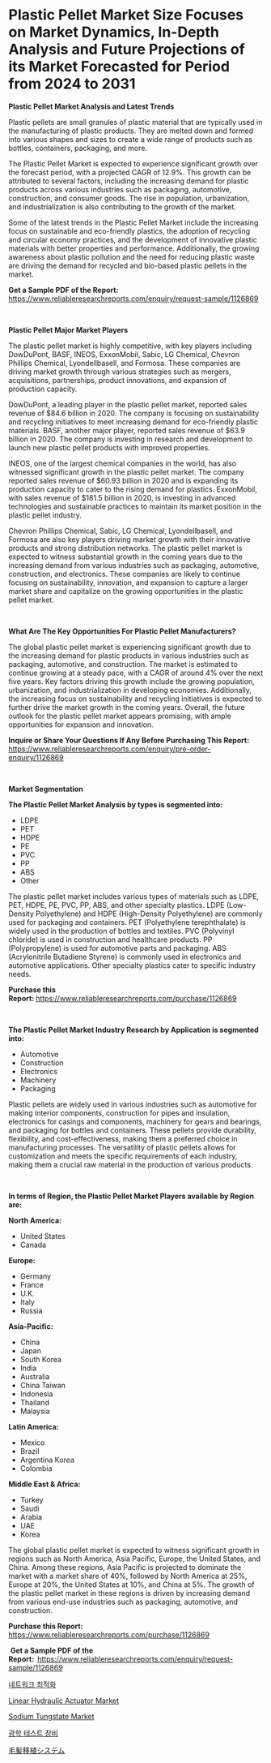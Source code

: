 <p><h1>Plastic Pellet Market Size Focuses on Market Dynamics, In-Depth Analysis and Future Projections of its Market Forecasted for Period from 2024 to 2031</h1></p><p><strong>Plastic Pellet Market Analysis and Latest Trends</strong></p>
<p><p>Plastic pellets are small granules of plastic material that are typically used in the manufacturing of plastic products. They are melted down and formed into various shapes and sizes to create a wide range of products such as bottles, containers, packaging, and more.</p><p>The Plastic Pellet Market is expected to experience significant growth over the forecast period, with a projected CAGR of 12.9%. This growth can be attributed to several factors, including the increasing demand for plastic products across various industries such as packaging, automotive, construction, and consumer goods. The rise in population, urbanization, and industrialization is also contributing to the growth of the market.</p><p>Some of the latest trends in the Plastic Pellet Market include the increasing focus on sustainable and eco-friendly plastics, the adoption of recycling and circular economy practices, and the development of innovative plastic materials with better properties and performance. Additionally, the growing awareness about plastic pollution and the need for reducing plastic waste are driving the demand for recycled and bio-based plastic pellets in the market.</p></p>
<p><strong>Get a Sample PDF of the Report:&nbsp;</strong> <a href="https://www.reliableresearchreports.com/enquiry/request-sample/1126869">https://www.reliableresearchreports.com/enquiry/request-sample/1126869</a></p>
<p>&nbsp;</p>
<p><strong>Plastic Pellet Major Market Players</strong></p>
<p><p>The plastic pellet market is highly competitive, with key players including DowDuPont, BASF, INEOS, ExxonMobil, Sabic, LG Chemical, Chevron Phillips Chemical, Lyondellbasell, and Formosa. These companies are driving market growth through various strategies such as mergers, acquisitions, partnerships, product innovations, and expansion of production capacity.</p><p>DowDuPont, a leading player in the plastic pellet market, reported sales revenue of $84.6 billion in 2020. The company is focusing on sustainability and recycling initiatives to meet increasing demand for eco-friendly plastic materials. BASF, another major player, reported sales revenue of $63.9 billion in 2020. The company is investing in research and development to launch new plastic pellet products with improved properties.</p><p>INEOS, one of the largest chemical companies in the world, has also witnessed significant growth in the plastic pellet market. The company reported sales revenue of $60.93 billion in 2020 and is expanding its production capacity to cater to the rising demand for plastics. ExxonMobil, with sales revenue of $181.5 billion in 2020, is investing in advanced technologies and sustainable practices to maintain its market position in the plastic pellet industry.</p><p>Chevron Phillips Chemical, Sabic, LG Chemical, Lyondellbasell, and Formosa are also key players driving market growth with their innovative products and strong distribution networks. The plastic pellet market is expected to witness substantial growth in the coming years due to the increasing demand from various industries such as packaging, automotive, construction, and electronics. These companies are likely to continue focusing on sustainability, innovation, and expansion to capture a larger market share and capitalize on the growing opportunities in the plastic pellet market.</p></p>
<p>&nbsp;</p>
<p><strong>What Are The Key Opportunities For Plastic Pellet Manufacturers?</strong></p>
<p><p>The global plastic pellet market is experiencing significant growth due to the increasing demand for plastic products in various industries such as packaging, automotive, and construction. The market is estimated to continue growing at a steady pace, with a CAGR of around 4% over the next five years. Key factors driving this growth include the growing population, urbanization, and industrialization in developing economies. Additionally, the increasing focus on sustainability and recycling initiatives is expected to further drive the market growth in the coming years. Overall, the future outlook for the plastic pellet market appears promising, with ample opportunities for expansion and innovation.</p></p>
<p><strong>Inquire or Share Your Questions If Any Before Purchasing This Report:</strong> <a href="https://www.reliableresearchreports.com/enquiry/pre-order-enquiry/1126869">https://www.reliableresearchreports.com/enquiry/pre-order-enquiry/1126869</a></p>
<p>&nbsp;</p>
<p><strong>Market Segmentation</strong></p>
<p><strong>The Plastic Pellet Market Analysis by types is segmented into:</strong></p>
<p><ul><li>LDPE</li><li>PET</li><li>HDPE</li><li>PE</li><li>PVC</li><li>PP</li><li>ABS</li><li>Other</li></ul></p>
<p><p>The plastic pellet market includes various types of materials such as LDPE, PET, HDPE, PE, PVC, PP, ABS, and other specialty plastics. LDPE (Low-Density Polyethylene) and HDPE (High-Density Polyethylene) are commonly used for packaging and containers. PET (Polyethylene terephthalate) is widely used in the production of bottles and textiles. PVC (Polyvinyl chloride) is used in construction and healthcare products. PP (Polypropylene) is used for automotive parts and packaging. ABS (Acrylonitrile Butadiene Styrene) is commonly used in electronics and automotive applications. Other specialty plastics cater to specific industry needs.</p></p>
<p><strong>Purchase this Report:&nbsp;</strong><a href="https://www.reliableresearchreports.com/purchase/1126869">https://www.reliableresearchreports.com/purchase/1126869</a></p>
<p>&nbsp;</p>
<p><strong>The Plastic Pellet Market Industry Research by Application is segmented into:</strong></p>
<p><ul><li>Automotive</li><li>Construction</li><li>Electronics</li><li>Machinery</li><li>Packaging</li></ul></p>
<p><p>Plastic pellets are widely used in various industries such as automotive for making interior components, construction for pipes and insulation, electronics for casings and components, machinery for gears and bearings, and packaging for bottles and containers. These pellets provide durability, flexibility, and cost-effectiveness, making them a preferred choice in manufacturing processes. The versatility of plastic pellets allows for customization and meets the specific requirements of each industry, making them a crucial raw material in the production of various products.</p></p>
<p>&nbsp;</p>
<p><strong>In terms of Region, the Plastic Pellet Market Players available by Region are:</strong></p>
<p>
    <p> <strong> North America: </strong>
        <ul>
            <li>United States</li>
            <li>Canada</li>
        </ul>
        </p> 
    <p> <strong> Europe: </strong>
        <ul>
            <li>Germany</li>
            <li>France</li>
            <li>U.K.</li>
            <li>Italy</li>
            <li>Russia</li>
        </ul>
        </p> 
    <p> <strong> Asia-Pacific: </strong>
        <ul>
            <li>China</li>
            <li>Japan</li>
            <li>South Korea</li>
            <li>India</li>
            <li>Australia</li>
            <li>China Taiwan</li>
            <li>Indonesia</li>
            <li>Thailand</li>
            <li>Malaysia</li>
        </ul>
        </p> 
    <p> <strong> Latin America: </strong>
        <ul>
            <li>Mexico</li>
            <li>Brazil</li>
            <li>Argentina Korea</li>
            <li>Colombia</li>
        </ul>
        </p> 
    <p> <strong> Middle East & Africa: </strong>
        <ul>
            <li>Turkey</li>
            <li>Saudi</li>
            <li>Arabia</li>
            <li>UAE</li>
            <li>Korea</li>
        </ul>
    </p>
    </p>
<p><p>The global plastic pellet market is expected to witness significant growth in regions such as North America, Asia Pacific, Europe, the United States, and China. Among these regions, Asia Pacific is projected to dominate the market with a market share of 40%, followed by North America at 25%, Europe at 20%, the United States at 10%, and China at 5%. The growth of the plastic pellet market in these regions is driven by increasing demand from various end-use industries such as packaging, automotive, and construction.</p></p>
<p><strong>Purchase this Report: </strong><a href="https://www.reliableresearchreports.com/purchase/1126869">https://www.reliableresearchreports.com/purchase/1126869</a></p>
<p>&nbsp;<strong>Get a Sample PDF of the Report:&nbsp;&nbsp;</strong><a href="https://www.reliableresearchreports.com/enquiry/request-sample/1126869">https://www.reliableresearchreports.com/enquiry/request-sample/1126869</a></p>
<p><strong></strong></p>
<p><p><a href="https://github.com/fredrickeglers/Market-Research-Report-List-1/blob/main/5730892191311.md">네트워크 최적화</a></p><p><a href="https://view.publitas.com/reportprime-1/linear-hydraulic-actuator-market-size-and-examines-its-market-scope-with-a-primary-focus-on-growth-opportunities-and-forecasted-trends-spanning-from-2023-to-2030/">Linear Hydraulic Actuator Market</a></p><p><a href="https://github.com/Chiragrp22/Market-Research-Report-List-3/blob/main/sodium-tungstate-market.md">Sodium Tungstate Market</a></p><p><a href="https://github.com/bunxhcci35271755/Market-Research-Report-List-1/blob/main/1943547191310.md">광학 테스트 장비</a></p><p><a href="https://github.com/efcvopdgkdx128/Market-Research-Report-List-1/blob/main/7083095191465.md">毛髪移植システム</a></p></p>